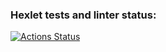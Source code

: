 ### Hexlet tests and linter status:
[![Actions Status](https://github.com/vvpeters/frontend-project-lvl1/workflows/hexlet-check/badge.svg)](https://github.com/vvpeters/frontend-project-lvl1/actions)